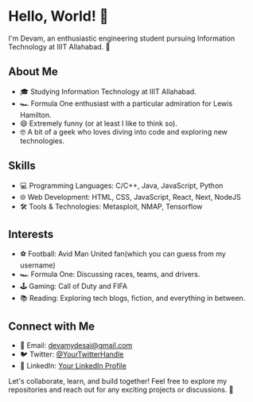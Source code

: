 # Hello, World! 👋

I'm Devam, an enthusiastic engineering student pursuing Information Technology at IIIT Allahabad. 🚀

## About Me

- 🎓 Studying Information Technology at IIIT Allahabad.
- 🏎️ Formula One enthusiast with a particular admiration for Lewis Hamilton.
- 😄 Extremely funny (or at least I like to think so).
- 🤓 A bit of a geek who loves diving into code and exploring new technologies.

## Skills

- 💻 Programming Languages: C/C++, Java, JavaScript, Python
- 🌐 Web Development: HTML, CSS, JavaScript, React, Next, NodeJS
- 🛠️ Tools & Technologies: Metasploit, NMAP, Tensorflow

## Interests

- ⚽️ Football: Avid Man United fan(which you can guess from my username)
- 🏎️ Formula One: Discussing races, teams, and drivers.
- 🕹️ Gaming: Call of Duty and FIFA
- 📚 Reading: Exploring tech blogs, fiction, and everything in between.

## Connect with Me

- 📧 Email: devamydesai@gmail.com
- 🐦 Twitter: [@YourTwitterHandle](https://twitter.com/YourTwitterHandle)
- 💼 LinkedIn: [Your LinkedIn Profile](https://www.linkedin.com/in/yourlinkedinprofile)

Let's collaborate, learn, and build together! Feel free to explore my repositories and reach out for any exciting projects or discussions. 🌟
